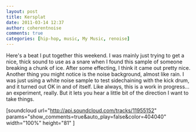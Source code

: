 ```yaml
---
layout: post
title: Kersplat
date: 2011-03-14 12:37
author: coherentnoise
comments: true
categories: [hip-hop, music, My Music, renoise]
---
```

Here's a beat I put together this weekend. I was mainly just trying to get a nice, thick sound to use as a snare when I found this sample of someone breaking a chunk of ice. After some effecting, I think it came out pretty nice. Another thing you might notice is the noise background, almost like rain. I was just using a white noise sample to test sidechaining with the kick drum, and it turned out OK in and of itself. Like always, this is a work in progress... an experiment, really. But it lets you hear a little bit of the direction I want to take things.

[soundcloud url="http://api.soundcloud.com/tracks/11955152" params="show_comments=true&amp;auto_play=false&amp;color=404040" width="100%" height="81" ]
